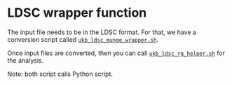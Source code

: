 # LDSC wrapper function

The input file needs to be in the LDSC format. For that, we have a conversion script called [`ukb_ldsc_munge_wrapper.sh`](ukb_ldsc_munge_wrapper.sh).

Once input files are converted, then you can call [`ukb_ldsc_rg_helper.sh`](ukb_ldsc_rg_helper.sh) for the analysis.

Note: both script calls Python script. 
